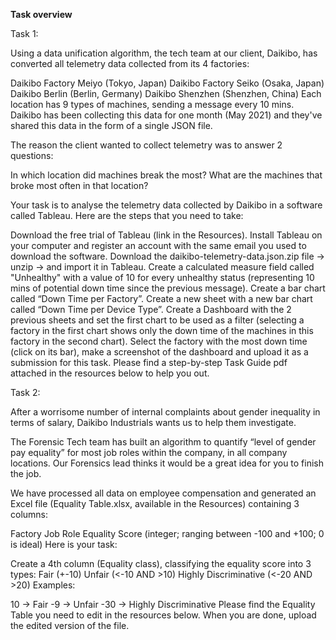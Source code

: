 **Task overview**

Task 1: 

Using a data unification algorithm, the tech team at our client, Daikibo, has converted all telemetry data collected from its 4 factories:

Daikibo Factory Meiyo (Tokyo, Japan)
Daikibo Factory Seiko (Osaka, Japan)
Daikibo Berlin (Berlin, Germany)
Daikibo Shenzhen (Shenzhen, China)
Each location has 9 types of machines, sending a message every 10 mins. Daikibo has been collecting this data for one month (May 2021) and they've shared this data in the form of a single JSON file.

The reason the client wanted to collect telemetry was to answer 2 questions:

In which location did machines break the most?
What are the machines that broke most often in that location?

Your task is to analyse the telemetry data collected by Daikibo in a software called Tableau. Here are the steps that you need to take:

Download the free trial of Tableau (link in the Resources).
Install Tableau on your computer and register an account with the same email you used to download the software.
Download the daikibo-telemetry-data.json.zip file -> unzip -> and import it in Tableau.
Create a calculated measure field called "Unhealthy" with a value of 10 for every unhealthy status (representing 10 mins of potential down time since the previous message).
Create a bar chart called “Down Time per Factory”.
Create a new sheet with a new bar chart called “Down Time per Device Type”.
Create a Dashboard with the 2 previous sheets and set the first chart to be used as a filter (selecting a factory in the first chart shows only the down time of the machines in this factory in the second chart).
Select the factory with the most down time (click on its bar), make a screenshot of the dashboard and upload it as a submission for this task.
Please find a step-by-step Task Guide pdf attached in the resources below to help you out.

Task 2: 

After a worrisome number of internal complaints about gender inequality in terms of salary, Daikibo Industrials wants us to help them investigate.

The Forensic Tech team has built an algorithm to quantify “level of gender pay equality” for most job roles within the company, in all company locations. Our Forensics lead thinks it would be a great idea for you to finish the job.

We have processed all data on employee compensation and generated an Excel file (Equality Table.xlsx, available in the Resources) containing 3 columns:

Factory
Job Role
Equality Score (integer; ranging between -100 and +100; 0 is ideal)
Here is your task:

Create a 4th column (Equality class), classifying the equality score into 3 types:
Fair (+-10)
Unfair (<-10 AND >10)
Highly Discriminative (<-20 AND >20)
Examples:

10 → Fair
-9 → Unfair
-30 → Highly Discriminative
Please find the Equality Table you need to edit in the resources below. When you are done, upload the edited version of the file.

